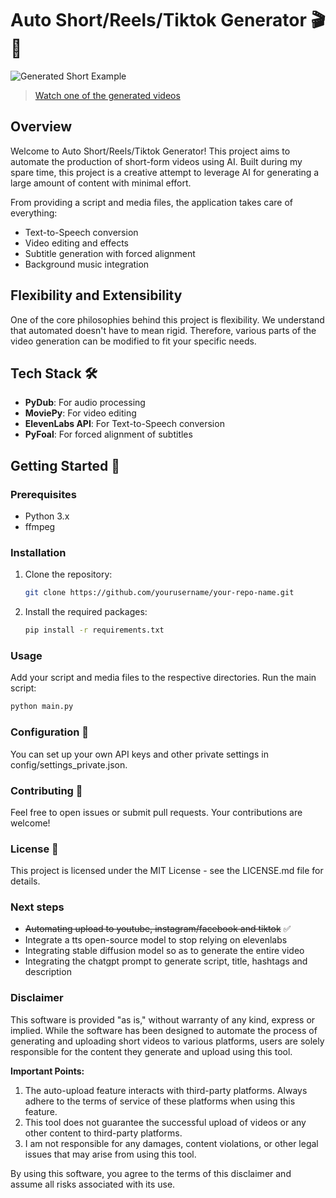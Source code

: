 # Auto Short/Reels/Tiktok Generator 🎬🤖

![Generated Short Example](https://github.com/MJP1998/Auto_short_generator/assets/64918024/1ad8e130-ec2c-40ba-8e0b-ecf8d0a14a75)
> [Watch one of the generated videos](https://www.youtube.com/shorts/YW_zYfGuF8I)

## Overview

Welcome to Auto Short/Reels/Tiktok Generator! This project aims to automate the production of short-form videos using AI. Built during my spare time, this project is a creative attempt to leverage AI for generating a large amount of content with minimal effort.

From providing a script and media files, the application takes care of everything:

- Text-to-Speech conversion
- Video editing and effects
- Subtitle generation with forced alignment
- Background music integration

## Flexibility and Extensibility

One of the core philosophies behind this project is flexibility. We understand that automated doesn't have to mean rigid. Therefore, various parts of the video generation can be modified to fit your specific needs.

## Tech Stack 🛠

- **PyDub**: For audio processing
- **MoviePy**: For video editing
- **ElevenLabs API**: For Text-to-Speech conversion
- **PyFoal**: For forced alignment of subtitles

## Getting Started 🚀

### Prerequisites

- Python 3.x
- ffmpeg

### Installation

1. Clone the repository:
   ```bash
   git clone https://github.com/yourusername/your-repo-name.git
   ```
2. Install the required packages:
   ```bash
   pip install -r requirements.txt
   ```
### Usage
Add your script and media files to the respective directories.
Run the main script:
   ```bash
   python main.py
   ```

### Configuration 📁
You can set up your own API keys and other private settings in config/settings_private.json.

### Contributing 🤝
Feel free to open issues or submit pull requests. Your contributions are welcome!

### License 📄
This project is licensed under the MIT License - see the LICENSE.md file for details.

### Next steps

- ~~Automating upload to youtube, instagram/facebook and tiktok~~ :white_check_mark:
- Integrate a tts open-source model to stop relying on elevenlabs
- Integrating stable diffusion model so as to generate the entire video
- Integrating the chatgpt prompt to generate script, title, hashtags and description

### Disclaimer

This software is provided "as is," without warranty of any kind, express or implied. While the software has been designed to automate the process of generating and uploading short videos to various platforms, users are solely responsible for the content they generate and upload using this tool.

**Important Points:**
1. The auto-upload feature interacts with third-party platforms. Always adhere to the terms of service of these platforms when using this feature.
2. This tool does not guarantee the successful upload of videos or any other content to third-party platforms.
3. I am not responsible for any damages, content violations, or other legal issues that may arise from using this tool.

By using this software, you agree to the terms of this disclaimer and assume all risks associated with its use.
